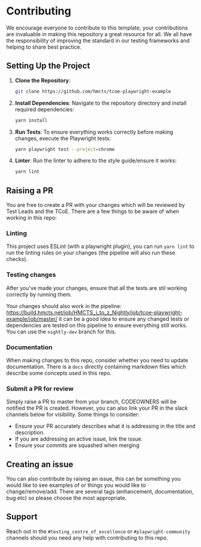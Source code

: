 # Contributing

We encourage everyone to contribute to this template, your contributions are invaluable in making this repository a great resource for all. We all have the responsibility of improving the standard in our testing frameworks and helping to share best practice.

## Setting Up the Project

1. **Clone the Repository**:

   ```bash
   git clone https://github.com/hmcts/tcoe-playwright-example
   ```

2. **Install Dependencies**:
   Navigate to the repository directory and install required dependencies:

   ```bash
   yarn install
   ```

3. **Run Tests**:
   To ensure everything works correctly before making changes, execute the Playwright tests:

   ```bash
   yarn playwright test --project=chrome
   ```

4. **Linter**:
   Run the linter to adhere to the style guide/ensure it works:
   ```bash
   yarn lint
   ```

## Raising a PR

You are free to create a PR with your changes which will be reviewed by Test Leads and the TCoE. There are a few things to be aware of when working in this repo:

### Linting

This project uses ESLint (with a playwright plugin), you can run `yarn lint` to run the linting rules on your changes (the pipeline will also run these checks).

### Testing changes

After you've made your changes, ensure that all the tests are stil working correctly by running them.

Your changes should also work in the pipeline: https://build.hmcts.net/job/HMCTS_j_to_z_Nightly/job/tcoe-playwright-example/job/master/ it can be a good idea to ensure any changed tests or dependencies are tested on this pipeline to ensure everything still works. You can use the `nightly-dev` branch for this.

### Documentation

When making changes to this repo, consider whether you need to update documentation. There is a `docs` directly containing markdown files which describe some concepts used in this repo.

### Submit a PR for review

Simply raise a PR to master from your branch, CODEOWNERS will be notified the PR is created. However, you can also link your PR in the slack channels below for visibility. Some things to consider:

- Ensure your PR accurately describes what it is addressing in the title and description.
- If you are addressing an active issue, link the issue.
- Ensure your commits are squashed when merging

## Creating an issue

You can also contribute by raising an issue, this can be something you would like to see examples of or things you would like to change/remove/add. There are several tags (enhancement, documentation, bug etc) so please choose the most appropriate.

## Support

Reach out in the `#testing_centre_of_excellence` or `#playwright-community` channels should you need any help with contributing to this repo.
